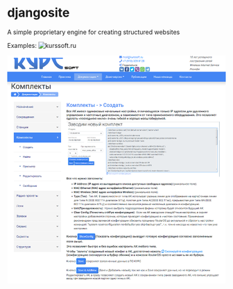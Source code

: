 # djangosite 

A simple proprietary engine for creating structured websites

Examples: ![kurssoft.ru](https://kurssoft.ru "kurssoft.ru")

![alt text](mysite/static/screen/site_ex.png "Example")
